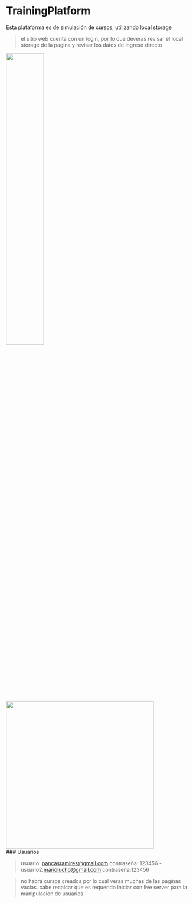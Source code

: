 # TrainingPlatform
Esta plataforma es de simulación de cursos, utilizando local storage

> el sitio web cuenta con un login, por lo que deveras revisar el local storage de la pagina y revisar los datos de ingreso directo

<div style="inline-block">
  <img src="https://i.ibb.co/99rNNWF/tp.png" width="45%"/>
  <img src="https://i.ibb.co/cvCMstj/screen.png" width="400"/>
</div>
### Usuarios

> usuario: pancasramires@gmail.com contraseña: 123456 - usuario2:mariolucho@gmail.com contraseña:123456

> no habrá cursos creados por lo cual veras muchas de las paginas vacias.
>  cabe recalcar que es requerido iniciar con live server para la manipulacion de usuarios
